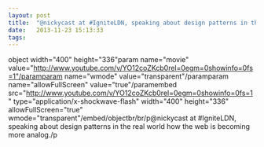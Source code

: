 ```yaml
---
layout: post
title:  "@nickycast at #IgniteLDN, speaking about design patterns in the..."
date:   2013-11-23 15:13:33
tags:   
---
```


object width="400" height="336"param name="movie" value="http://www.youtube.com/v/YO12coZKcb0rel=0egm=0showinfo=0fs=1"/paramparam name="wmode" value="transparent"/paramparam name="allowFullScreen" value="true"/paramembed src="http://www.youtube.com/v/YO12coZKcb0rel=0egm=0showinfo=0fs=1" type="application/x-shockwave-flash" width="400" height="336" allowFullScreen="true" wmode="transparent"/embed/objectbr/br/p@nickycast at #IgniteLDN, speaking about design patterns in the real world  how the web is becoming more analog./p
